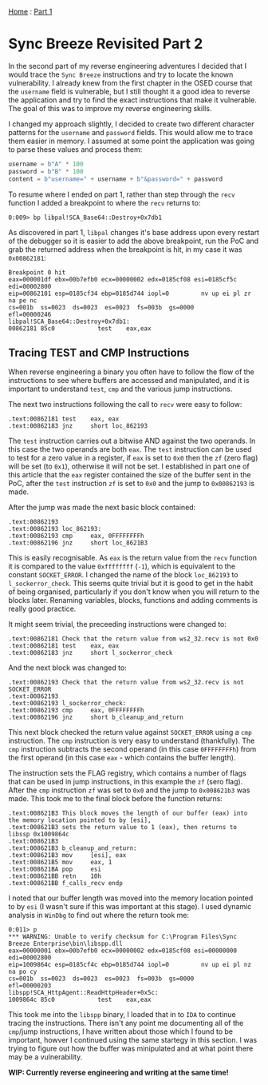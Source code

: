 [Home](https://plackyhacker.github.io) : [Part 1](https://plackyhacker.github.io/reversing/sync-breeze-reversed)

# Sync Breeze Revisited Part 2

In the second part of my reverse engineering adventures I decided that I would trace the `Sync Breeze` instructions and try to locate the known vulnerability. I already knew from the first chapter in the OSED course that the `username` field is vulnerable, but I still thought it a good idea to reverse the application and try to find the exact instructions that make it vulnerable. The goal of this was to improve my reverse engineering skills.

I changed my approach slightly, I decided to create two different character patterns for the `username` and `password` fields. This would allow me to trace them easier in memory. I assumed at some point the application was going to parse these values and process them:

```python
username = b"A" * 100
password = b"B" * 100
content = b"username=" + username + b"&password=" + password
```

To resume where I ended on part 1, rather than step through the `recv` function I added a breakpoint to where the `recv` returns to:

```
0:009> bp libpal!SCA_Base64::Destroy+0x7db1
```

As discovered in part 1, `libpal` changes it's base address upon every restart of the debugger so it is easier to add the above breakpoint, run the PoC and grab the returned address when the breakpoint is hit, in my case it was `0x00862181`:

```
Breakpoint 0 hit
eax=000001df ebx=00b7efb0 ecx=00000002 edx=0185cf08 esi=0185cf5c edi=00002800
eip=00862181 esp=0185cf34 ebp=0185d744 iopl=0         nv up ei pl zr na pe nc
cs=001b  ss=0023  ds=0023  es=0023  fs=003b  gs=0000             efl=00000246
libpal!SCA_Base64::Destroy+0x7db1:
00862181 85c0            test    eax,eax
```

## Tracing TEST and CMP Instructions

When reverse engineering a binary you often have to follow the flow of the instructions to see where buffers are accessed and manipulated, and it is important to understand `test`, `cmp` and the various jump instructions.

The next two instructions following the call to `recv` were easy to follow:

```
.text:00862181 test    eax, eax
.text:00862183 jnz     short loc_862193
```

The `test` instruction carries out a bitwise AND against the two operands. In this case the two operands are both `eax`. The `test` instruction can be used to test for a zero value in a register, if `eax` is set to `0x0` then the `zf` (zero flag) will be set (to `0x1`), otherwise it will not be set. I established in part one of this article that the `eax` register contained the size of the buffer sent in the PoC, after the `test` instruction `zf` is set to `0x0` and the jump to `0x00862193` is made.

After the jump was made the next basic block contained:

```
.text:00862193
.text:00862193 loc_862193:
.text:00862193 cmp     eax, 0FFFFFFFFh
.text:00862196 jnz     short loc_8621B3
```

This is easily recognisable. As `eax` is the return value from the `recv` function it is compared to the value `0xffffffff` (`-1`), which is equivalent to the constant `SOCKET_ERROR`. I changed the name of the block `loc_862193` to `l_sockerror_check`. This seems quite trivial but it is good to get in the habit of being organised, particularly if you don't know when you will return to the blocks later. Renaming variables, blocks, functions and adding comments is really good practice.

It might seem trivial, the preceeding instructions were changed to:

```
.text:00862181 Check that the return value from ws2_32.recv is not 0x0
.text:00862181 test    eax, eax
.text:00862183 jnz     short l_sockerror_check
```

And the next block was changed to:

```
.text:00862193 Check that the return value from ws2_32.recv is not SOCKET_ERROR
.text:00862193
.text:00862193 l_sockerror_check:
.text:00862193 cmp     eax, 0FFFFFFFFh
.text:00862196 jnz     short b_cleanup_and_return
```

This next block checked the return value against `SOCKET_ERROR` using a `cmp` instruction. The `cmp` instruction is very easy to understand (thankfully). The `cmp` instruction subtracts the second operand (in this case `0FFFFFFFFh`) from the first operand (in this case `eax` - which contains the buffer length).

The instruction sets the FLAG registry, which contains a number of flags that can be used in jump instructions, in this example the `zf` (sero flag). After the `cmp` instruction `zf` was set to `0x0` and the jump to `0x008621b3` was made. This took me to the final block before the function returns:

```
.text:008621B3 This block moves the length of our buffer (eax) into the memory location pointed to by [esi],
.text:008621B3 sets the return value to 1 (eax), then returns to libssp 0x1009864c
.text:008621B3
.text:008621B3 b_cleanup_and_return:
.text:008621B3 mov     [esi], eax
.text:008621B5 mov     eax, 1
.text:008621BA pop     esi
.text:008621BB retn    10h
.text:008621BB f_calls_recv endp
```

I noted that our buffer length was moved into the memory location pointed to by `esi` (I wasn't sure if this was important at this stage). I used dynamic analysis in `WinDbg` to find out where the return took me:

```
0:011> p
*** WARNING: Unable to verify checksum for C:\Program Files\Sync Breeze Enterprise\bin\libspp.dll
eax=00000001 ebx=00b7efb0 ecx=00000002 edx=0185cf08 esi=00000000 edi=00002800
eip=1009864c esp=0185cf4c ebp=0185d744 iopl=0         nv up ei pl nz na po cy
cs=001b  ss=0023  ds=0023  es=0023  fs=003b  gs=0000             efl=00000203
libspp!SCA_HttpAgent::ReadHttpHeader+0x5c:
1009864c 85c0            test    eax,eax
```

This took me into the `libspp` binary, I loaded that in to `IDA` to continue tracing the instructions. There isn't any point me documenting all of the `cmp`/jump instructions, I have written about those which I found to be important, howver I continued using the same startegy in this section. I was trying to figure out how the buffer was minipulated and at what point there may be a vulnerability.



**WIP: Currently reverse engineering and writing at the same time!**

